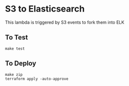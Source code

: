 S3 to Elasticsearch
===========================================================

This lambda is triggered by S3 events to fork them into ELK

## To Test

```
make test
```

## To Deploy

```
make zip
terraform apply -auto-approve
```
